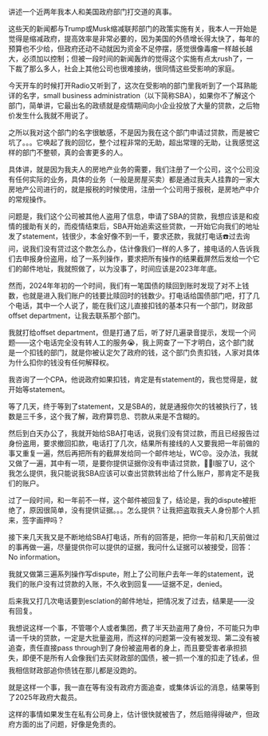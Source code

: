 讲述一个近两年我本人和美国政府部门打交道的真事。

这些天的新闻都与Trump或Musk缩减联邦部门的政策实施有关，我本人一开始是觉得是缩减政府，提高效率是非常必要的，因为美国的外债增长得太快了，每年的预算也不少给，但政府还动不动就因为资金不足停摆，感觉很像毒瘤一样越长越大，必须加以控制；但被一段时间的新闻轰炸的觉得这个实施有点太rush了，一下裁了那么多人，社会上其他公司也很难接纳，很同情这些受影响的家庭。

今天开车的时候打开Radio又听到了，这次在受影响的部门里我听到了一个耳熟能详的名字，small business administration（以下简称SBA），如果你不了解这个部门，简单讲，它最出名的政绩就是疫情期间向小企业投放了大量的贷款，之后物价发生什么我就不用说了。

之所以我对这个部门的名字很敏感，不是因为我在这个部门申请过贷款，而是被它坑了。。。它唤起了我的回忆，整个过程非常的无助，超出常理的无助，让我感觉这样的部门不整顿，真的会害更多的人。

具体讲，就是因为我夫人的房地产业务的需要，我们注册了一个公司，这个公司没有任何实际的业务，具体的业务（一般是房屋买卖）都是通过我夫人挂靠的一家大房地产公司进行的，就是报税的时候使用，注册一个公司用于报税，是房地产中介的常规操作。

问题是，我们这个公司被其他人盗用了信息，申请了SBA的贷款，我想应该是和疫情的援助有关的，而疫情结束后，SBA开始追索这些贷款，一开始它向我们的地址发了statement，钱很少，本金好像不到一千，要求还款，我就打电话☎️过去询问，说我们没有贷过这个款怎么办，估计像我们一样的人多了，接电话的人告诉我们去申报身份盗用，给了一系列操作，要求把所有操作的结果截屏然后发给一个它们的邮件地址，我就照做了，以为没事了，时间应该是2023年年底。

然而，2024年年初的一个时间，我们有一笔国债的赎回到账时发现了对不上钱数，也就是进入我们账户的钱要比赎回时的钱数少。打电话给国债部门吧，打了几个电话，其中一个人说了，能在我们这儿直接扣钱的基本只有一个部门，财政部offset department，让我去联系那个部门。

我就打给offset department，但是打通了后，听了好几遍录音提示，发现一个问题——这个电话完全没有转人工的服务😭，我上网查了一下才明白，这个部门就是一个扣钱的部门，就是你被认定欠了政府的钱，这个部门负责扣钱，人家对具体为什么扣你的钱没有任何解释权。

我咨询了一个CPA，他说政府如果扣钱，肯定是有statement的，我也觉得是，就开始等statement。

等了几天，终于等到了statement，又是SBA的，就是通报你欠的钱被执行了，钱数是三千多，这个我了解，政府算罚息、罚款从来是不含糊的。

然后到白天办公了，我就开始给SBA打电话，说我们没有贷过款，而且已经报告过身份盗用，要求撤回扣款，电话打了几次，结果所有接线的人又要我把一年前做的事又重复一遍，然后再把所有的截屏发给同一个邮件地址，WC😡。没办法，我就又做了一遍，其中有一项，是要你提供证据你没有申请过贷款，👍🏻I服了U，这个我怎么提供，我只能说我SBA应该可以查出贷款转出给了什么账户，那肯定不是我们的账户。

过了一段时间，和一年前不一样，这个邮件被回复了，结论是，我的dispute被拒绝了，原因很简单，没有提供证据。。。怎么提供？让我把盗取我夫人身份那个人抓来，签字画押吗？

接下来几天我又是不断地给SBA打电话，所有的回答是，把你一年前和几天前做过的事再做一遍，尽量提供你可以提供的证据，我问什么证据可以被接受，回答：No information。

我就又做第三遍系列操作写dispute，附上了公司账户去年一年的statement，说我们的账户没有过贷款的入账，不久收到回复——证据不足，denied。

后来我又打几次电话要到esclation的邮件地址，把情况发了过去，结果是——没有回复。

我想说这样一个事，不管哪个人或者集团，费了半天劲盗用了身份，不可能只为申请一千块的贷款，一定是大批量盗用，而这样的问题第一没有被发现、第二没有被追查，责任直接pass through到了身份被盗用者的身上，而且要受害者承担损失，即便不是所有人会像我们去买财政部的国债，被一抓一个准的扣走了钱💰，但我相信财政部追你债钱在那儿都是没跑的。

就是这样一个事，我一直在等有没有政府方面追查，或集体诉讼的消息，结果等到了2025年政府大裁员。

这样的事情如果发生在私有公司身上，估计很快就被告了，然后赔得得破产，但政府方面的出了问题，好像是免责的。


